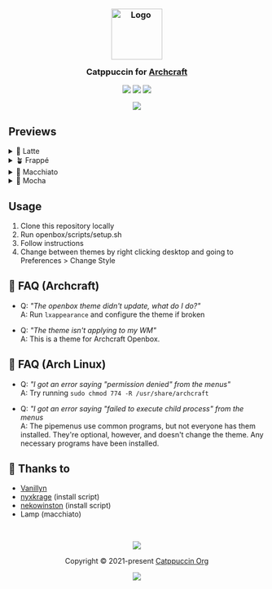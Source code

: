 <h3 align="center">
	<img src="https://raw.githubusercontent.com/catppuccin/catppuccin/main/assets/logos/exports/1544x1544_circle.png" width="100" alt="Logo"/><br/>
	<img src="https://raw.githubusercontent.com/catppuccin/catppuccin/main/assets/misc/transparent.png" height="30" width="0px"/>
	Catppuccin for <a href="http://archcraft.io">Archcraft</a>
	<img src="https://raw.githubusercontent.com/catppuccin/catppuccin/main/assets/misc/transparent.png" height="30" width="0px"/>
</h3>

<p align="center">
	<a href="https://github.com/vanillyn/archcraft/stargazers"><img src="https://img.shields.io/github/stars/vanillyn/archcraft?colorA=363a4f&colorB=b7bdf8&style=for-the-badge"></a>
	<a href="https://github.com/vanillyn/archcraft/issues"><img src="https://img.shields.io/github/issues/vanillyn/archcraft?colorA=363a4f&colorB=f5a97f&style=for-the-badge"></a>
	<a href="https://github.com/vanillyn/archcraft/contributors"><img src="https://img.shields.io/github/contributors/vanillyn/archcraft?colorA=363a4f&colorB=a6da95&style=for-the-badge"></a>
</p>


<p align="center">
  <img src="https://raw.githubusercontent.com/vanillyn/archcraft/main/images/archcraft.png"/>
</p>

## Previews

<details>
<summary>🌻 Latte</summary>
  <img src="https://raw.githubusercontent.com/vanillyn/archcraft/main/images/previews/latte.png"/>
</details>
<details>
<summary>🪴 Frappé</summary>
  <img src="https://raw.githubusercontent.com/vanillyn/archcraft/main/images/previews/frappe.png"/>
</details>
<details>
<summary>🌺 Macchiato</summary>
  <img src="https://raw.githubusercontent.com/vanillyn/archcraft/main/images/previews/macchiato.png"/>
</details>
<details>
<summary>🌿 Mocha</summary>
  <img src="https://raw.githubusercontent.com/vanillyn/archcraft/main/images/previews/mocha.png"/>
</details>

## Usage

  1. Clone this repository locally
  2. Run openbox/scripts/setup.sh
  3. Follow instructions
  4. Change between themes by right clicking desktop and going to Preferences > Change Style

## 🙋 FAQ (Archcraft)
- Q: *"The openbox theme didn't update, what do I do?"*<br>
   A: Run `lxappearance` and configure the theme if broken

- Q: *"The theme isn't applying to my WM"*<br>
   A: This is a theme for Archcraft Openbox.

## 🙋 FAQ (Arch Linux)
- Q: *"I got an error saying "permission denied" from the menus"*<br>
   A: Try running `sudo chmod 774 -R /usr/share/archcraft`

- Q: *"I got an error saying "failed to execute child process" from the menus*<br>
   A: The pipemenus use common programs, but not everyone has them installed. They're optional, however, and doesn't change the theme. Any necessary programs have been installed.


## 💝 Thanks to

- [Vanillyn](https://github.com/vanillyn)
- [nyxkrage](https://github.com/nyxkrage) (install script)
- [nekowinston](https://github.com/nekowinston) (install script)
- Lamp (macchiato)

&nbsp;

<p align="center">
	<img src="https://raw.githubusercontent.com/catppuccin/catppuccin/main/assets/footers/gray0_ctp_on_line.svg?sanitize=true" />
</p>

<p align="center">
	Copyright &copy; 2021-present <a href="https://github.com/catppuccin" target="_blank">Catppuccin Org</a>
</p>

<p align="center">
	<a href="https://github.com/catppuccin/catppuccin/blob/main/LICENSE"><img src="https://img.shields.io/static/v1.svg?style=for-the-badge&label=License&message=MIT&logoColor=d9e0ee&colorA=363a4f&colorB=b7bdf8"/></a>
</p>
